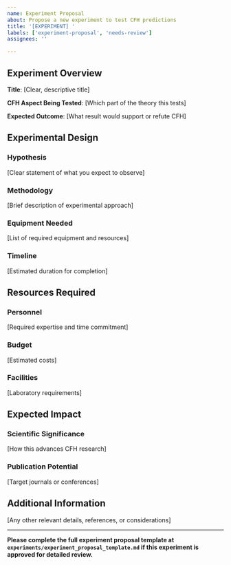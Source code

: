 ```yaml
---
name: Experiment Proposal
about: Propose a new experiment to test CFH predictions
title: '[EXPERIMENT] '
labels: ['experiment-proposal', 'needs-review']
assignees: ''

---
```


## Experiment Overview

**Title**: [Clear, descriptive title]

**CFH Aspect Being Tested**: [Which part of the theory this tests]

**Expected Outcome**: [What result would support or refute CFH]

## Experimental Design

### Hypothesis
[Clear statement of what you expect to observe]

### Methodology
[Brief description of experimental approach]

### Equipment Needed
[List of required equipment and resources]

### Timeline
[Estimated duration for completion]

## Resources Required

### Personnel
[Required expertise and time commitment]

### Budget
[Estimated costs]

### Facilities
[Laboratory requirements]

## Expected Impact

### Scientific Significance
[How this advances CFH research]

### Publication Potential
[Target journals or conferences]

## Additional Information

[Any other relevant details, references, or considerations]

---

**Please complete the full experiment proposal template at `experiments/experiment_proposal_template.md` if this experiment is approved for detailed review.**
